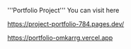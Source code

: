 '''Portfolio Project'''
You can visit here

https://project-portfolio-784.pages.dev/

https://portfolio-omkarrg.vercel.app
